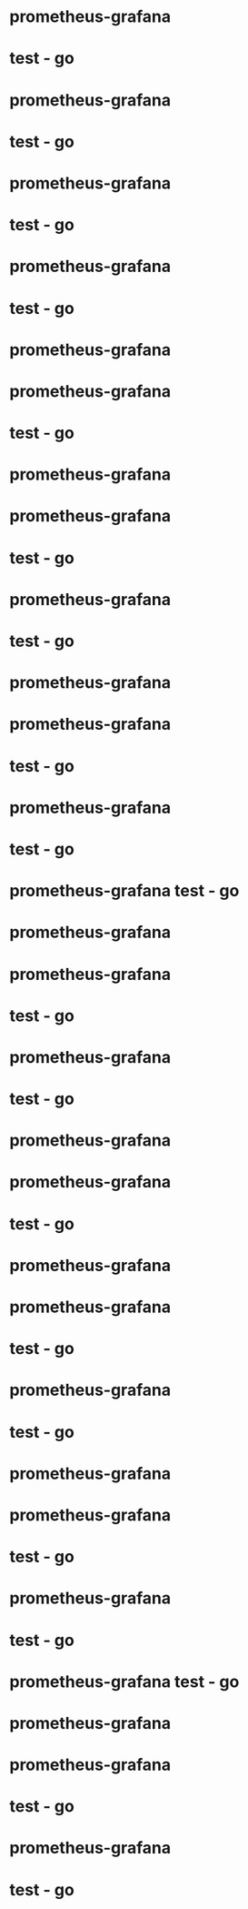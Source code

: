 
# prometheus-grafana
# test - go 
# prometheus-grafana

# test - go 


# prometheus-grafana
# test - go 
# prometheus-grafana

# test - go 
# prometheus-grafana

# prometheus-grafana
# test - go 
# prometheus-grafana



# prometheus-grafana
# test - go 
# prometheus-grafana

# test - go 
# prometheus-grafana

# prometheus-grafana

# test - go 

# prometheus-grafana
# test - go 
# prometheus-grafana test - go 
# prometheus-grafana
# prometheus-grafana

# test - go 

# prometheus-grafana
# test - go 

# prometheus-grafana

# prometheus-grafana
# test - go 
# prometheus-grafana



# prometheus-grafana
# test - go 
# prometheus-grafana

# test - go 
# prometheus-grafana

# prometheus-grafana

# test - go 

# prometheus-grafana
# test - go 
# prometheus-grafana test - go 
# prometheus-grafana
# prometheus-grafana

# test - go 

# prometheus-grafana
# test - go 

